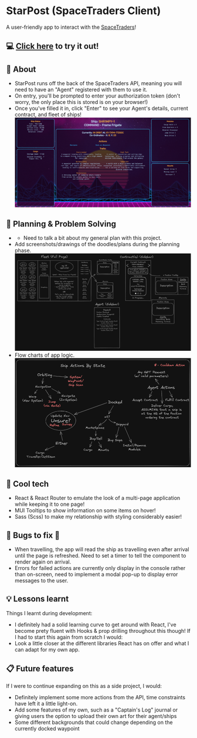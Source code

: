 # StarPost (SpaceTraders Client)
A user-friendly app to interact with the [SpaceTraders](https://spacetraders.io/)!
## :computer: [Click here](https://space-traders-starpost.surge.sh) to try it out!
## :page_facing_up: About
- StarPost runs off the back of the SpaceTraders API, meaning you will need to have an "Agent" registered with them to use it.
- On entry, you'll be prompted to enter your authorization token (don't worry, the only place this is stored is on your browser!)
- Once you've filled it in, click "Enter" to see your Agent's details, current contract, and fleet of ships!
![ship_menu](./planning/screenshots/ship_menu.png)
## :pencil: Planning & Problem Solving
- * Need to talk a bit about my general plan with this project.
- Add screenshots/drawings of the doodles/plans during the planning phase.
![sketching](./planning/wireframes/original_layout_framing.png)
- Flow charts of app logic.
![action_flow](./planning/wireframes/action_flow.png)
## :floppy_disk: Cool tech
- React & React Router to emulate the look of a multi-page application while keeping it to one page!
- MUI Tooltips to show information on some items on hover!
- Sass (Scss) to make my relationship with styling considerably easier!
## :wrench: Bugs to fix :space_invader:
- When travelling, the app will read the ship as travelling even after arrival until the page is refreshed. Need to set a timer to tell the component to render again on arrival.
- Errors for failed actions are currently only display in the console rather than on-screen, need to implement a modal pop-up to display error messages to the user.
## :bulb: Lessons learnt
Things I learnt during development:
- I definitely had a solid learning curve to get around with React, I've become prety fluent with Hooks & prop drilling throughout this though!
If I had to start this again from scratch I would:
- Look a little closer at the different libraries React has on offer and what I can adapt for my own app.
## :clipboard: Future features
If I were to continue expanding on this as a side project, I would:
- Definitely implement some more actions from the API, time constraints have left it a little light-on.
- Add some features of my own, such as a "Captain's Log" journal or giving users the option to upload their own art for their agent/ships
- Some different backgrounds that could change depending on the currently docked waypoint
